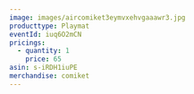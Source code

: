 ```yaml
---
image: images/aircomiket3eymvxehvgaaawr3.jpg
producttype: Playmat
eventId: iuq6O2mCN
pricings:
  - quantity: 1
    price: 65
asin: s-iRDH1iuPE
merchandise: comiket
---
```

